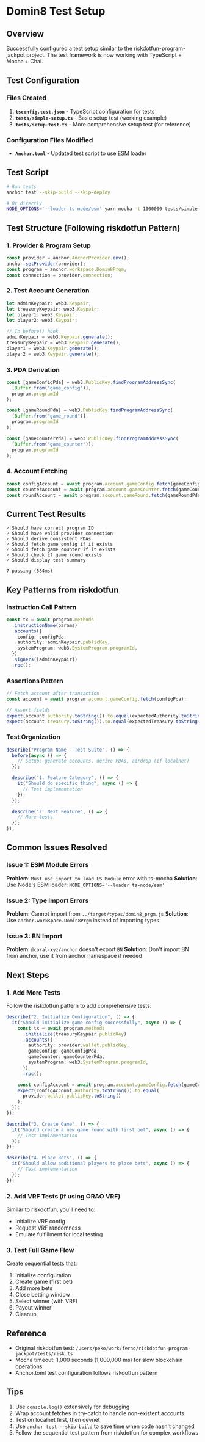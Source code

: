 # Domin8 Test Setup

## Overview
Successfully configured a test setup similar to the riskdotfun-program-jackpot project. The test framework is now working with TypeScript + Mocha + Chai.

## Test Configuration

### Files Created
1. **`tsconfig.test.json`** - TypeScript configuration for tests
2. **`tests/simple-setup.ts`** - Basic setup test (working example)
3. **`tests/setup-test.ts`** - More comprehensive setup test (for reference)

### Configuration Files Modified
- **`Anchor.toml`** - Updated test script to use ESM loader

## Test Script
```bash
# Run tests
anchor test --skip-build --skip-deploy

# Or directly
NODE_OPTIONS='--loader ts-node/esm' yarn mocha -t 1000000 tests/simple-setup.ts
```

## Test Structure (Following riskdotfun Pattern)

### 1. Provider & Program Setup
```typescript
const provider = anchor.AnchorProvider.env();
anchor.setProvider(provider);
const program = anchor.workspace.Domin8Prgm;
const connection = provider.connection;
```

### 2. Test Account Generation
```typescript
let adminKeypair: web3.Keypair;
let treasuryKeypair: web3.Keypair;
let player1: web3.Keypair;
let player2: web3.Keypair;

// In before() hook
adminKeypair = web3.Keypair.generate();
treasuryKeypair = web3.Keypair.generate();
player1 = web3.Keypair.generate();
player2 = web3.Keypair.generate();
```

### 3. PDA Derivation
```typescript
const [gameConfigPda] = web3.PublicKey.findProgramAddressSync(
  [Buffer.from("game_config")],
  program.programId
);

const [gameRoundPda] = web3.PublicKey.findProgramAddressSync(
  [Buffer.from("game_round")],
  program.programId
);

const [gameCounterPda] = web3.PublicKey.findProgramAddressSync(
  [Buffer.from("game_counter")],
  program.programId
);
```

### 4. Account Fetching
```typescript
const configAccount = await program.account.gameConfig.fetch(gameConfigPda);
const counterAccount = await program.account.gameCounter.fetch(gameCounterPda);
const roundAccount = await program.account.gameRound.fetch(gameRoundPda);
```

## Current Test Results
```
✓ Should have correct program ID
✓ Should have valid provider connection
✓ Should derive consistent PDAs
✓ Should fetch game config if it exists
✓ Should fetch game counter if it exists
✓ Should check if game round exists
✓ Should display test summary

7 passing (584ms)
```

## Key Patterns from riskdotfun

### Instruction Call Pattern
```typescript
const tx = await program.methods
  .instructionName(params)
  .accounts({
    config: configPda,
    authority: adminKeypair.publicKey,
    systemProgram: web3.SystemProgram.programId,
  })
  .signers([adminKeypair])
  .rpc();
```

### Assertions Pattern
```typescript
// Fetch account after transaction
const account = await program.account.gameConfig.fetch(configPda);

// Assert fields
expect(account.authority.toString()).to.equal(expectedAuthority.toString());
expect(account.treasury.toString()).to.equal(expectedTreasury.toString());
```

### Test Organization
```typescript
describe("Program Name - Test Suite", () => {
  before(async () => {
    // Setup: generate accounts, derive PDAs, airdrop (if localnet)
  });

  describe("1. Feature Category", () => {
    it("Should do specific thing", async () => {
      // Test implementation
    });
  });

  describe("2. Next Feature", () => {
    // More tests
  });
});
```

## Common Issues Resolved

### Issue 1: ESM Module Errors
**Problem**: `Must use import to load ES Module` error with ts-mocha
**Solution**: Use Node's ESM loader: `NODE_OPTIONS='--loader ts-node/esm'`

### Issue 2: Type Import Errors
**Problem**: Cannot import from `../target/types/domin8_prgm.js`
**Solution**: Use `anchor.workspace.Domin8Prgm` instead of importing types

### Issue 3: BN Import
**Problem**: `@coral-xyz/anchor` doesn't export `BN`
**Solution**: Don't import BN from anchor, use it from anchor namespace if needed

## Next Steps

### 1. Add More Tests
Follow the riskdotfun pattern to add comprehensive tests:

```typescript
describe("2. Initialize Configuration", () => {
  it("Should initialize game config successfully", async () => {
    const tx = await program.methods
      .initialize(treasuryKeypair.publicKey)
      .accounts({
        authority: provider.wallet.publicKey,
        gameConfig: gameConfigPda,
        gameCounter: gameCounterPda,
        systemProgram: web3.SystemProgram.programId,
      })
      .rpc();

    const configAccount = await program.account.gameConfig.fetch(gameConfigPda);
    expect(configAccount.authority.toString()).to.equal(
      provider.wallet.publicKey.toString()
    );
  });
});

describe("3. Create Game", () => {
  it("Should create a new game round with first bet", async () => {
    // Test implementation
  });
});

describe("4. Place Bets", () => {
  it("Should allow additional players to place bets", async () => {
    // Test implementation
  });
});
```

### 2. Add VRF Tests (if using ORAO VRF)
Similar to riskdotfun, you'll need to:
- Initialize VRF config
- Request VRF randomness
- Emulate fulfillment for local testing

### 3. Test Full Game Flow
Create sequential tests that:
1. Initialize configuration
2. Create game (first bet)
3. Add more bets
4. Close betting window
5. Select winner (with VRF)
6. Payout winner
7. Cleanup

## Reference
- Original riskdotfun test: `/Users/peko/work/ferno/riskdotfun-program-jackpot/tests/risk.ts`
- Mocha timeout: 1,000 seconds (1,000,000 ms) for slow blockchain operations
- Anchor.toml test configuration follows riskdotfun pattern

## Tips
1. Use `console.log()` extensively for debugging
2. Wrap account fetches in try-catch to handle non-existent accounts
3. Test on localnet first, then devnet
4. Use `anchor test --skip-build` to save time when code hasn't changed
5. Follow the sequential test pattern from riskdotfun for complex workflows
